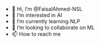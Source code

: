 - 👋 Hi, I’m @FaisalAhmed-NSL
- 👀 I’m interested in AI
- 🌱 I’m currently learning NLP
- 💞️ I’m looking to collaborate on ML
- 📫 How to reach me 

<!---
FaisalAhmed-NSL/FaisalAhmed-NSL is a ✨ special ✨ repository because its `README.md` (this file) appears on your GitHub profile.
You can click the Preview link to take a look at your changes.
--->
